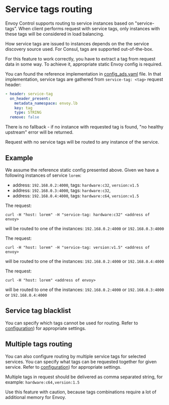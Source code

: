 # Service tags routing

Envoy Control supports routing to service instances based on "service-tags".
When client performs request with service tags, only instances with these
tags will be considered in load balancing.

How service tags are issued to instances depends on the the service discovery
source used. For Consul, tags are supported out-of-the-box.

For this feature to work correctly, you have to extract a tag from request
data in some way.
To achieve it, appropriate static Envoy config is required.

You can found the reference implementation in
[config_ads.yaml](https://github.com/allegro/envoy-control/blob/master/envoy-control-tests/src/main/resources/envoy/config_ads.yaml)
file.
In that implementation, service tags are gathered from `service-tag: <tag>`
request header:

```yaml
- header: service-tag
  on_header_present:
    metadata_namespace: envoy.lb
    key: tag
    type: STRING
  remove: false
```

There is no fallback - if no instance with requested tag is found,
"no healthy upstream" error will be returned.

Request with no service tags will be routed to any instance of the service.

## Example

We assume the reference static config presented above.
Given we have a following instances of service `lorem`:

* address: `192.168.0.2:4000`, tags: `hardware:c32`, `version:v1.5`
* address: `192.168.0.3:4000`, tags: `hardware:c32`,
* address: `192.168.0.4:4000`, tags: `hardware:c64`, `version:v1.5`

The request:
```
curl -H "host: lorem" -H "service-tag: hardware:c32" <address of envoy>
```

will be routed to one of the instances:
`192.168.0.2:4000` or `192.168.0.3:4000`


The request:
```
curl -H "host: lorem" -H "service-tag: version:v1.5" <address of envoy>
```

will be routed to one of the instances:
`192.168.0.2:4000` or `192.168.0.4:4000`

The request:
```
curl -H "host: lorem" <address of envoy>
```

will be routed to one of the instances:
`192.168.0.2:4000` or `192.168.0.3:4000` or `192.168.0.4:4000`

## Service tag blacklist

You can specify which tags cannot be used for routing.
Refer to [configuration](../configuration.md#consul)) for
appropriate settings.


## Multiple tags routing

You can also configure routing by multiple service tags for selected
services. You can specify what tags can be requested together for given
service. Refer to [configuration](../configuration.md#consul)) for
appropriate settings.

Multiple tags in request should be delivered as comma separated string,
for example: `hardware:c64,version:1.5`

Use this feature with caution, because tags combinations require a lot
of additional memory for Envoy.


